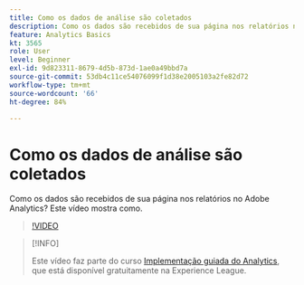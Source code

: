 ```yaml
---
title: Como os dados de análise são coletados
description: Como os dados são recebidos de sua página nos relatórios no Adobe Analytics? Este vídeo mostra como.
feature: Analytics Basics
kt: 3565
role: User
level: Beginner
exl-id: 9d823311-8679-4d5b-873d-1ae0a49bbd7a
source-git-commit: 53db4c11ce54076099f1d38e2005103a2fe82d72
workflow-type: tm+mt
source-wordcount: '66'
ht-degree: 84%

---
```


# Como os dados de análise são coletados

Como os dados são recebidos de sua página nos relatórios no Adobe Analytics? Este vídeo mostra como.

>[!VIDEO](https://video.tv.adobe.com/v/28768/?quality=12&learn=on)

>[!INFO]
>
> Este vídeo faz parte do curso [Implementação guiada do Analytics](https://experienceleague.adobe.com/?recommended=Analytics-D-1-2019.1), que está disponível gratuitamente na Experience League.
